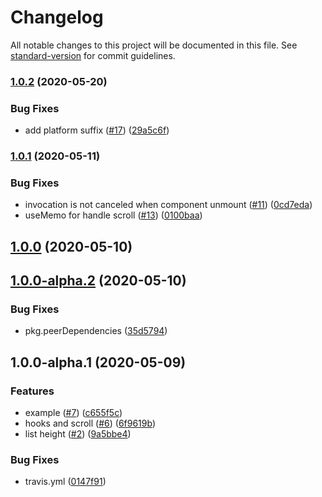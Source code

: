 # Changelog

All notable changes to this project will be documented in this file. See [standard-version](https://github.com/conventional-changelog/standard-version) for commit guidelines.

### [1.0.2](https://github.com/remaxjs/remax-recycle-view/compare/v1.0.1...v1.0.2) (2020-05-20)


### Bug Fixes

* add platform suffix ([#17](https://github.com/remaxjs/remax-recycle-view/issues/17)) ([29a5c6f](https://github.com/remaxjs/remax-recycle-view/commit/29a5c6fa31979309ecd588460e4a4511cd7666c2))

### [1.0.1](https://github.com/remaxjs/remax-recycle-view/compare/v1.0.0...v1.0.1) (2020-05-11)


### Bug Fixes

* invocation is not canceled when component unmount ([#11](https://github.com/remaxjs/remax-recycle-view/issues/11)) ([0cd7eda](https://github.com/remaxjs/remax-recycle-view/commit/0cd7eda4885d30c950c9cdfb62422c9589ce12e4))
* useMemo for handle scroll ([#13](https://github.com/remaxjs/remax-recycle-view/issues/13)) ([0100baa](https://github.com/remaxjs/remax-recycle-view/commit/0100baa217dded51b3afb21be7a05d9c81efba8a))

## [1.0.0](https://github.com/remaxjs/remax-recycle-view/compare/v1.0.0-alpha.2...v1.0.0) (2020-05-10)

## [1.0.0-alpha.2](https://github.com/remaxjs/remax-recycle-view/compare/v1.0.0-alpha.1...v1.0.0-alpha.2) (2020-05-10)


### Bug Fixes

* pkg.peerDependencies ([35d5794](https://github.com/remaxjs/remax-recycle-view/commit/35d5794d9f376ab5375d4cb4bb3c7b81e6f077f2))

## 1.0.0-alpha.1 (2020-05-09)


### Features

* example ([#7](https://github.com/remaxjs/remax-recycle-view/issues/7)) ([c655f5c](https://github.com/remaxjs/remax-recycle-view/commit/c655f5cf20529f1603d3c6ff9b55372da82dcf4b))
* hooks and scroll ([#6](https://github.com/remaxjs/remax-recycle-view/issues/6)) ([6f9619b](https://github.com/remaxjs/remax-recycle-view/commit/6f9619b8326e82528ac279cf7279f5811822b9db))
* list height ([#2](https://github.com/remaxjs/remax-recycle-view/issues/2)) ([9a5bbe4](https://github.com/remaxjs/remax-recycle-view/commit/9a5bbe49910f841b3baa1a79fc72733421d23f6b))


### Bug Fixes

* travis.yml ([0147f91](https://github.com/remaxjs/remax-recycle-view/commit/0147f911299a33272c9f0a9ed415a5617819354c))
